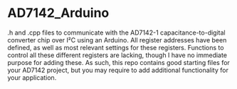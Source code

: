 # AD7142_Arduino
.h and .cpp files to communicate with the AD7142-1 capacitance-to-digital converter chip over I²C using an Arduino.
All register addresses have been defined, as well as most relevant settings for these registers. 
Functions to control all these different registers are lacking, though I have no immediate purpose for adding these.
As such, this repo contains good starting files for your AD7142 project, but you may require to add additional functionality for your application.
